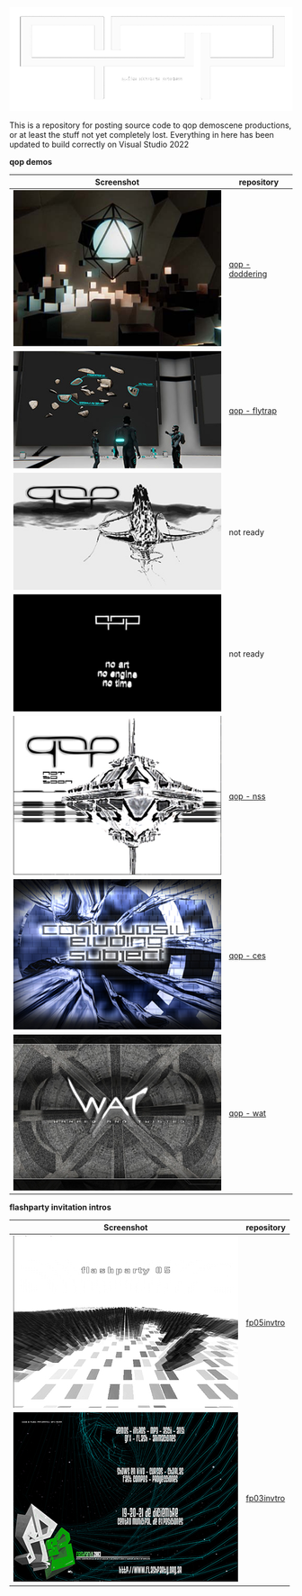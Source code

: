 ![](/images/qop-logo.png)

This is a repository for posting source code to qop demoscene productions, or at least the stuff not yet completely lost. 
Everything in here has been updated to build correctly on Visual Studio 2022

**qop demos**

Screenshot  | repository
------------- | -------------
[![](/images/doddering.jpg)](/qop%20-%20doddering/)  | [qop - doddering](/qop%20-%20doddering/)
[![](/images/flytrap.jpg)](/qop%20-%20flytrap/)  | [qop - flytrap](/qop%20-%20flytrap/)
[![](/images/inhisname.jpg)](https://www.pouet.net/prod.php?which=83187)  | not ready
[![](/images/fp2018greetings.png)](https://www.pouet.net/prod.php?which=78381)  | not ready
[![](/images/nss.jpg)](/qop%20-%20nss/)  | [qop - nss](/qop%20-%20nss/)
[![](/images/ces.jpg)](/qop%20-%20ces/)  | [qop - ces](/qop%20-%20ces/)
[![](/images/wat.jpg)](/qop%20-%20wat/)  | [qop - wat](/qop%20-%20wat/)

**flashparty invitation intros**

Screenshot  | repository
------------- | -------------
[![](/images/fp05invtro.jpg)](/fp05invtro/)  | [fp05invtro](/fp05invtro/)
[![](/images/fp03invtro.jpg)](/fp03invtro/)  | [fp03invtro](/fp03invtro/)
